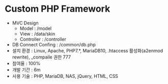 # Custom PHP Framework
- MVC Design
    - Model : /model
    - View : /data/skin
    - Controller : /controller
- DB Connect Confing : /common/db.php
- 설치 환경 : Linux, Apache, PHP7.*, MariaDB10, .htaccess 활성화(a2enmod rewrite), _compaile 권한 777
- 참여율 : 100%
- 개발 기간 : 6m
- 사용 기술 : PHP, MariaDB, NAS, jQuery, HTML, CSS